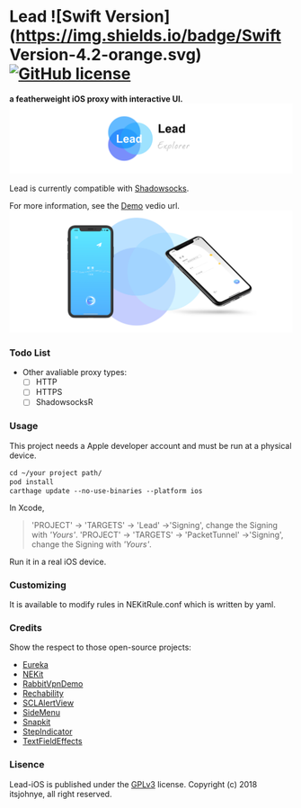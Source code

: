 

# Lead  ![Swift Version](https://img.shields.io/badge/Swift Version-4.2-orange.svg) [![GitHub license](https://img.shields.io/badge/Lisence-GPLv3-blue.svg)](LICENSE.md)

**a featherweight iOS proxy with interactive UI.**
![](/images/header.png)

Lead is currently compatible with [Shadowsocks](https://shadowsocks.org/en/index.html).

For more information, see the [Demo](https://v.youku.com/v_show/id_XMzk0NDk5NjM2OA==.html?spm=a2h) vedio url.
![](/images/sample.png)


### Todo List
- Other avaliable proxy types:
  - [ ] HTTP
  - [ ] HTTPS
  - [ ] ShadowsocksR

### Usage

This project needs a Apple developer account and must be run at a physical device.
```
cd ~/your project path/
pod install
carthage update --no-use-binaries --platform ios
```

In Xcode,
>'PROJECT' -> 'TARGETS' -> 'Lead' ->'Signing', change the Signing with *'Yours'*.
>'PROJECT' -> 'TARGETS' -> 'PacketTunnel' ->'Signing', change the Signing with *'Yours'*.


Run it in a real iOS device.

### Customizing

It is available to modify rules in NEKitRule.conf which is written by yaml.



### Credits
Show the respect to those open-source projects:
- [Eureka](https://github.com/xmartlabs/Eureka)
- [NEKit](https://github.com/zhuhaow/NEKit)
- [RabbitVpnDemo](https://github.com/yichengchen/RabbitVpnDemo)
- [Rechability](https://github.com/ashleymills/Reachability.swift)
- [SCLAlertView](https://github.com/vikmeup/SCLAlertView-Swift)
- [SideMenu](https://github.com/jonkykong/SideMenu)
- [Snapkit](https://github.com/SnapKit/SnapKit)
- [StepIndicator](https://github.com/chenyun122/StepIndicator)
- [TextFieldEffects](https://github.com/raulriera/TextFieldEffects)

### Lisence
Lead-iOS is published under the [GPLv3](LICENSE.md) license.
Copyright (c) 2018 itsjohnye, all right reserved.
